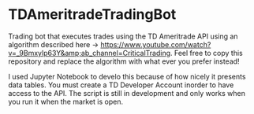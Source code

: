# TDAmeritradeTradingBot
Trading bot that executes trades using the TD Ameritrade API using an algorithm described here -> https://www.youtube.com/watch?v=_9Bmxylp63Y&amp;ab_channel=CriticalTrading. Feel free to copy this repository and replace the algorithm with what ever you prefer instead!

I used Jupyter Notebook to develo this because of how nicely it presents data tables. You must create a TD Developer Account inorder to have access to the API. The script is still in development and only works when you run it when the market is open. 
